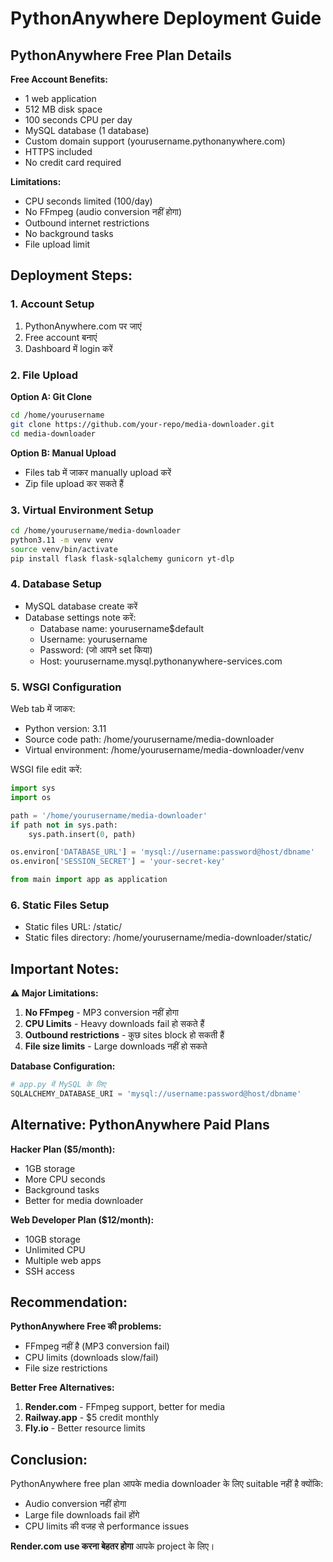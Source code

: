 # PythonAnywhere Deployment Guide

## PythonAnywhere Free Plan Details

**Free Account Benefits:**
- 1 web application
- 512 MB disk space
- 100 seconds CPU per day
- MySQL database (1 database)
- Custom domain support (yourusername.pythonanywhere.com)
- HTTPS included
- No credit card required

**Limitations:**
- CPU seconds limited (100/day)
- No FFmpeg (audio conversion नहीं होगा)
- Outbound internet restrictions
- No background tasks
- File upload limit

## Deployment Steps:

### 1. Account Setup
1. PythonAnywhere.com पर जाएं
2. Free account बनाएं
3. Dashboard में login करें

### 2. File Upload
**Option A: Git Clone**
```bash
cd /home/yourusername
git clone https://github.com/your-repo/media-downloader.git
cd media-downloader
```

**Option B: Manual Upload**
- Files tab में जाकर manually upload करें
- Zip file upload कर सकते हैं

### 3. Virtual Environment Setup
```bash
cd /home/yourusername/media-downloader
python3.11 -m venv venv
source venv/bin/activate
pip install flask flask-sqlalchemy gunicorn yt-dlp
```

### 4. Database Setup
- MySQL database create करें
- Database settings note करें:
  - Database name: yourusername$default
  - Username: yourusername
  - Password: (जो आपने set किया)
  - Host: yourusername.mysql.pythonanywhere-services.com

### 5. WSGI Configuration
Web tab में जाकर:
- Python version: 3.11
- Source code path: /home/yourusername/media-downloader
- Virtual environment: /home/yourusername/media-downloader/venv

WSGI file edit करें:
```python
import sys
import os

path = '/home/yourusername/media-downloader'
if path not in sys.path:
    sys.path.insert(0, path)

os.environ['DATABASE_URL'] = 'mysql://username:password@host/dbname'
os.environ['SESSION_SECRET'] = 'your-secret-key'

from main import app as application
```

### 6. Static Files Setup
- Static files URL: /static/
- Static files directory: /home/yourusername/media-downloader/static/

## Important Notes:

**⚠️ Major Limitations:**
1. **No FFmpeg** - MP3 conversion नहीं होगा
2. **CPU Limits** - Heavy downloads fail हो सकते हैं
3. **Outbound restrictions** - कुछ sites block हो सकती हैं
4. **File size limits** - Large downloads नहीं हो सकते

**Database Configuration:**
```python
# app.py में MySQL के लिए
SQLALCHEMY_DATABASE_URI = 'mysql://username:password@host/dbname'
```

## Alternative: PythonAnywhere Paid Plans

**Hacker Plan ($5/month):**
- 1GB storage
- More CPU seconds
- Background tasks
- Better for media downloader

**Web Developer Plan ($12/month):**
- 10GB storage
- Unlimited CPU
- Multiple web apps
- SSH access

## Recommendation:

**PythonAnywhere Free की problems:**
- FFmpeg नहीं है (MP3 conversion fail)
- CPU limits (downloads slow/fail)
- File size restrictions

**Better Free Alternatives:**
1. **Render.com** - FFmpeg support, better for media
2. **Railway.app** - $5 credit monthly
3. **Fly.io** - Better resource limits

## Conclusion:

PythonAnywhere free plan आपके media downloader के लिए suitable नहीं है क्योंकि:
- Audio conversion नहीं होगा
- Large file downloads fail होंगे
- CPU limits की वजह से performance issues

**Render.com use करना बेहतर होगा** आपके project के लिए।